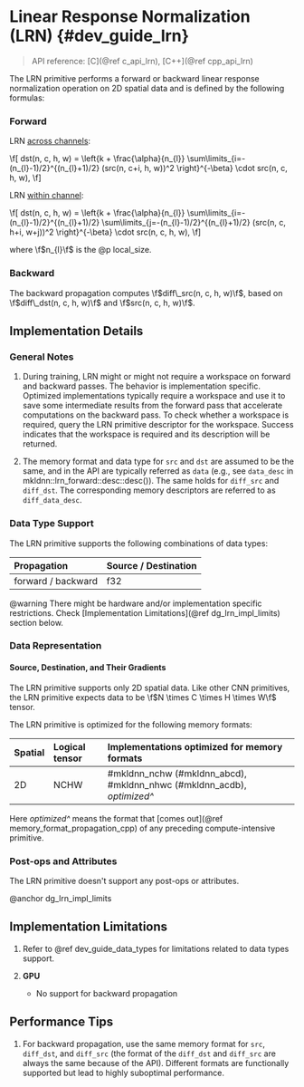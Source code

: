 Linear Response Normalization (LRN) {#dev_guide_lrn}
====================================================

>
> API reference: [C](@ref c_api_lrn), [C++](@ref cpp_api_lrn)
>

The LRN primitive performs a forward or backward linear response normalization
operation on 2D spatial data and is defined by the following formulas:

### Forward

LRN [across channels](#mkldnn_lrn_across_channels):

\f[
    dst(n, c, h, w) =
        \left\{k + \frac{\alpha}{n_{l}}
            \sum\limits_{i=-(n_{l}-1)/2}^{(n_{l}+1)/2}
                (src(n, c+i, h, w))^2
        \right\}^{-\beta}
        \cdot
        src(n, c, h, w),
\f]

LRN [within channel](#mkldnn_lrn_within_channel):

\f[
    dst(n, c, h, w) =
        \left\{k + \frac{\alpha}{n_{l}}
            \sum\limits_{i=-(n_{l}-1)/2}^{(n_{l}+1)/2}
            \sum\limits_{j=-(n_{l}-1)/2}^{(n_{l}+1)/2}
                (src(n, c, h+i, w+j))^2
        \right\}^{-\beta}
        \cdot
        src(n, c, h, w),
\f]

where \f$n_{l}\f$ is the @p local_size.

### Backward

The backward propagation computes
\f$diff\_src(n, c, h, w)\f$,
based on
\f$diff\_dst(n, c, h, w)\f$ and \f$src(n, c, h, w)\f$.

## Implementation Details

### General Notes

1. During training, LRN might or might not require a workspace on forward and
   backward passes. The behavior is implementation specific. Optimized
   implementations typically require a workspace and use it to save some
   intermediate results from the forward pass that accelerate computations on
   the backward pass. To check whether a workspace is required, query the LRN
   primitive descriptor for the workspace. Success indicates that the workspace
   is required and its description will be returned.

2. The memory format and data type for `src` and `dst` are assumed to be the
   same, and in the API are typically referred as `data` (e.g., see `data_desc`
   in mkldnn::lrn_forward::desc::desc()). The same holds for `diff_src` and
   `diff_dst`. The corresponding memory descriptors are referred to as
   `diff_data_desc`.

### Data Type Support

The LRN primitive supports the following combinations of data types:

| Propagation        | Source / Destination |
| :--                | :--                  |
| forward / backward | f32                  |

@warning
    There might be hardware and/or implementation specific restrictions.
    Check [Implementation Limitations](@ref dg_lrn_impl_limits) section below.

### Data Representation

#### Source, Destination, and Their Gradients

The LRN primitive supports only 2D spatial data. Like other CNN primitives, the
LRN primitive expects data to be \f$N \times C \times H \times W\f$ tensor.

The LRN primitive is optimized for the following memory formats:

| Spatial | Logical tensor | Implementations optimized for memory formats
| :--     | :--            | :--
| 2D      | NCHW           | #mkldnn_nchw (#mkldnn_abcd), #mkldnn_nhwc (#mkldnn_acdb), *optimized^*

Here *optimized^* means the format that
[comes out](@ref memory_format_propagation_cpp)
of any preceding compute-intensive primitive.

### Post-ops and Attributes

The LRN primitive doesn't support any post-ops or attributes.


@anchor dg_lrn_impl_limits
## Implementation Limitations

1. Refer to @ref dev_guide_data_types for limitations related to data types
   support.

2. **GPU**
   - No support for backward propagation


## Performance Tips

1. For backward propagation, use the same memory format for `src`, `diff_dst`,
   and `diff_src` (the format of the `diff_dst` and `diff_src` are always the
   same because of the API). Different formats are functionally supported but
   lead to highly suboptimal performance.
